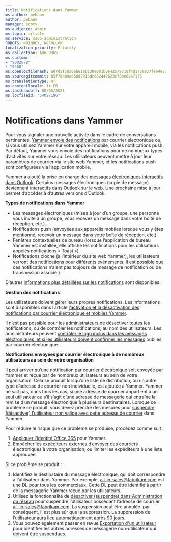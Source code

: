 ```yaml
---
title: Notifications dans Yammer
ms.author: pebaum
author: pebaum
manager: scotv
ms.audience: Admin
ms.topic: article
ms.service: o365-administration
ROBOTS: NOINDEX, NOFOLLOW
localization_priority: Priority
ms.collection: Adm_O365
ms.custom:
- "9002878"
- "5480"
ms.openlocfilehash: a07d5f502beb61ab130e801b0e42579718f4d175a937fee4e21ab9f7339dbffd
ms.sourcegitcommit: b5f7da89a650d2915dc652449623c78be6247175
ms.translationtype: HT
ms.contentlocale: fr-FR
ms.lasthandoff: 08/05/2021
ms.locfileid: "54097196"
---
```

# <a name="notifications-in-yammer"></a>Notifications dans Yammer

Pour vous signaler une nouvelle activité dans le cadre de conversations pertinentes, [Yammer envoie des notifications](https://support.microsoft.com/en-gb/office/enable-or-disable-yammer-email-and-phone-notifications-93e530e0-189f-4768-8f28-7683d48cc996) par courrier électronique ou, si vous utilisez Yammer sur votre appareil mobile, via les notifications push. Par défaut, Yammer vous envoie des notifications pour de nombreux types d’activités sur votre réseau. Les utilisateurs peuvent mettre à jour leur paramètres de courrier via le site web Yammer, et les notifications push sont configurées via l’application mobile. 

Yammer a ajouté la prise en charge des [messages électroniques interactifs dans Outlook](https://techcommunity.microsoft.com/t5/outlook-blog/interactive-yammer-emails-in-outlook-on-the-web-are-here/ba-p/1209420). Certains messages électroniques (copie de message) deviennent interactifs dans Outlook sur le web. Une prochaine mise à jour permet d’accéder à d’autres versions d’Outlook.

**Types de notifications dans Yammer**

- Les messages électroniques (mises à jour d’un groupe, une personne vous invite à un groupe, vous recevez un message dans votre boîte de réception, etc.).
- Notifications push (envoyées aux appareils mobiles lorsque vous y êtes mentionné, recevoir un message dans votre boîte de réception, etc.)
- Fenêtres contextuelles de bureau (lorsque l’application de bureau Yammer est installée, elle affiche les notifications pour les utilisateurs appelés notifications « Toast »).
- Notifications cloche (à l’intérieur du site web Yammer), les utilisateurs verront des notifications pour différents événements. Il est possible que ces notifications n’aient pas toujours de message de notification ou de transmission associé.)

D’autres [informations plus détaillées sur les notifications](https://support.microsoft.com/en-gb/office/enable-or-disable-yammer-email-and-phone-notifications-93e530e0-189f-4768-8f28-7683d48cc996) sont disponibles.

**Gestion des notifications**

Les utilisateurs doivent gérer leurs propres notifications. Les informations sont disponibles dans l’article [l’activation et la désactivation des notifications par courrier électronique et mobiles Yammer](https://support.microsoft.com/en-gb/office/enable-or-disable-yammer-email-and-phone-notifications-93e530e0-189f-4768-8f28-7683d48cc996). 

Il n’est pas possible pour les administrateurs de désactiver toutes les notifications, ou de contrôler les notifications, au nom des utilisateurs. Les administrateurs peuvent [contrôler le logo inclus dans les messages électroniques, et si les utilisateurs doivent confirmer les messages](https://docs.microsoft.com/yammer/configure-your-yammer-network/configure-email-and-yammer) publiés par courrier électronique.

**Notifications envoyées par courrier électronique à de nombreux utilisateurs au sein de votre organisation**

Il peut arriver qu’une notification par courrier électronique soit envoyée par Yammer et reçue par de nombreux utilisateurs au sein de votre organisation. Cela se produit lorsqu’une liste de distribution, ou un autre type d’adresse de courrier non individuelle, est ajoutée à Yammer. Yammer ne sait pas, dans tous les cas, si une adresse de courrier appartient à un seul utilisateur ou s’il s’agit d’une adresse de messagerie qui entraîne la remise d’un message électronique à plusieurs destinataires. Lorsque ce problème se produit, vous devez prendre des mesures pour [suspendre (désactiver) l’utilisateur non valide avec cette adresse de courrier](https://docs.microsoft.com/yammer/manage-yammer-users/add-block-or-remove-users#remove-users) dans Yammer. 

Pour réduire le risque que ce problème se produise, procédez comme suit :

1. [Appliquer l'identité Office 365](https://docs.microsoft.com/yammer/configure-your-yammer-network/enforce-office-365-identity) pour Yammer.
2. Empêcher les expéditeurs externes d’envoyer des courriers électroniques à votre organisation, ou limiter les expéditeurs à une liste approuvée.

Si ce problème se produit :

1. Identifiez le destinataire du message électronique, qui doit correspondre à l’utilisateur dans Yammer. Par exemple, all-in-sales@fabrikam.com est une DL pour tous les commerciaux. Cette DL peut être identifié à partir de la messagerie Yammer reçue par les utilisateurs.
2. Utilisez la fonctionnalité de [désactiver (suspendre) dans Administration du réseau](https://docs.microsoft.com/yammer/manage-yammer-users/add-block-or-remove-users#remove-users) pour suspendre l’utilisateur possédant l’adresse de courrier all-in-sales@fabrikam.com. La suspension peut être annulée. par conséquent, il est plus sûr que la suppression. La suppression de l’utilisateur aura lieu automatiquement après 90 jours.
3. Vous pouvez également passer en revue [Exportation d'un utilisateur](https://docs.microsoft.com/yammer/manage-security-and-compliance/export-yammer-enterprise-data#ExportUsers) pour identifier les autres adresses de messagerie non-utilisateur qui doivent être suspendues.
